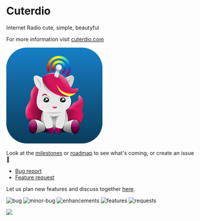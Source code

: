 # Cuterdio
Internet Radio cute, simple, beautyful

For more information visit [cuterdio.com](https://cuterdio.com)


![](img/icon_256.png)

Look at the [milestones](https://github.com/Suplanus/Cuterdio/milestones?direction=asc&sort=title&state=open) or [roadmap](https://github.com/Suplanus/Cuterdio/projects/1) to see what's coming, or create an issue 🦄
- [Bug report](https://github.com/Suplanus/Cuterdio/issues/new?assignees=&labels=bug&template=bug_report.md&title=)
- [Feature request](https://github.com/Suplanus/Cuterdio/issues/new?assignees=&labels=request&template=feature_request.md&title=)


Let us plan new features and discuss together [here](https://github.com/Suplanus/Cuterdio/labels/request).


![bug](https://img.shields.io/github/issues-raw/Suplanus/Cuterdio/bug?color=%23fc2929&label=bugs&style=flat-square)
![minor-bug](https://img.shields.io/github/issues-raw/Suplanus/Cuterdio/minor-bug?color=%23e88b97&label=minor-bugs&style=flat-square)
![enhancements](https://img.shields.io/github/issues-raw/Suplanus/Cuterdio/enhancement?color=%23c6feff&label=enhancements&style=flat-square)
![features](https://img.shields.io/github/issues-raw/Suplanus/Cuterdio/feature?color=%2384b6eb&label=features&style=flat-square)
![requests](https://img.shields.io/github/issues-raw/Suplanus/Cuterdio/request?color=%239a45e0&label=requests&style=flat-square)

![](https://build.appcenter.ms/v0.1/apps/954c539e-0437-43cd-80d0-1061bd956113/branches/master/badge)
